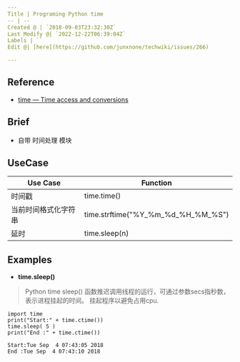 ```yaml
---
Title | Programing Python time
-- | --
Created @ | `2018-09-03T23:32:30Z`
Last Modify @| `2022-12-22T06:39:04Z`
Labels | ``
Edit @| [here](https://github.com/junxnone/techwiki/issues/266)

---
```

## Reference
- [time — Time access and conversions](https://docs.python.org/3/library/time.html)

## Brief
- 自带 时间处理 模块

## UseCase

Use Case | Function
-- | -- 
时间戳 | time.time()
当前时间格式化字符串 | time.strftime("%Y_%m_%d_%H_%M_%S")
延时 | time.sleep(n)


## Examples

- **time.sleep()**
> Python time sleep() 函数推迟调用线程的运行，可通过参数secs指秒数，表示进程挂起的时间。
挂起程序以避免占用cpu.

```
import time 
print("Start:" + time.ctime())
time.sleep( 5 )
print("End :" + time.ctime())
```
```
Start:Tue Sep  4 07:43:05 2018
End :Tue Sep  4 07:43:10 2018
```

